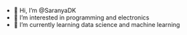 - 👋 Hi, I’m @SaranyaDK
- 👀 I’m interested in programming and electronics 
- 🌱 I’m currently learning data science and machine learning 


<!---
SaranyaDK/SaranyaDK is a ✨ special ✨ repository because its `README.md` (this file) appears on your GitHub profile.
You can click the Preview link to take a look at your changes.
--->
